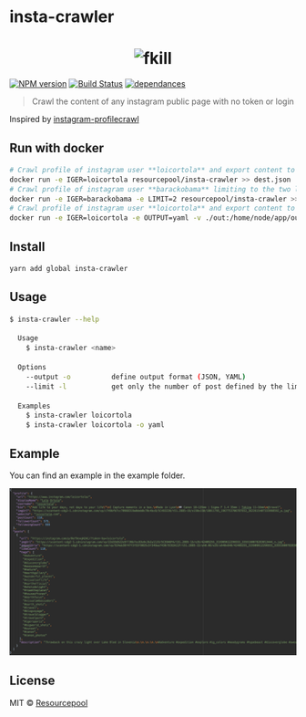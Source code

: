 # insta-crawler

<h1 align="center">
	<img width="240" src="https://upload.wikimedia.org/wikipedia/commons/thumb/6/6e/Instagram_font_awesome.svg/2000px-Instagram_font_awesome.svg.png" alt="fkill">
</h1>

[![NPM version](https://img.shields.io/npm/v/insta-crawler.svg)](https://www.npmjs.com/package/insta-crawler)
[![Build Status](https://travis-ci.org/resourcepool/insta-crawler.svg?branch=master)](https://travis-ci.org/resourcepool/insta-crawler)
[![dependances](https://david-dm.org/resourcepool/insta-crawler.svg)](https://david-dm.org/resourcepool/insta-crawler)

> Crawl the content of any instagram public page with no token or login

Inspired by [instagram-profilecrawl](https://github.com/nacimgoura/instagram-profilecrawl)

## Run with docker
```bash
# Crawl profile of instagram user **loicortola** and export content to dest.json
docker run -e IGER=loicortola resourcepool/insta-crawler >> dest.json
# Crawl profile of instagram user **barackobama** limiting to the two latest posts and export content to barack.json
docker run -e IGER=barackobama -e LIMIT=2 resourcepool/insta-crawler >> barack.json
# Crawl profile of instagram user **loicortola** and export content to subdirectory **out/loicortola.yaml**
docker run -e IGER=loicortola -e OUTPUT=yaml -v ./out:/home/node/app/out resourcepool/insta-crawler
```

## Install

```bash
yarn add global insta-crawler
```

## Usage

```bash
$ insta-crawler --help

  Usage
    $ insta-crawler <name>

  Options
    --output -o          define output format (JSON, YAML)
    --limit -l           get only the number of post defined by the limit

  Examples
    $ insta-crawler loicortola
    $ insta-crawler loicortola -o yaml
```

## Example

You can find an example in the example folder.

![example](example/example.png)

## License

MIT © [Resourcepool](https://github.com/resourcepool)
